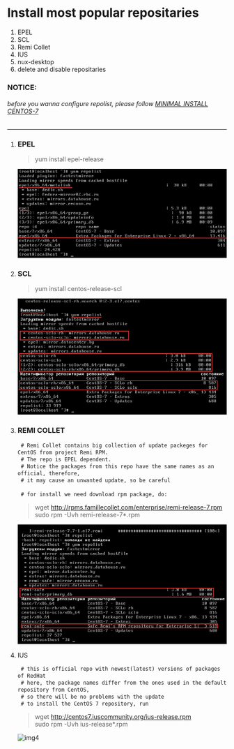 # Install most popular repositaries  

1. EPEL  
2. SCL  
3. Remi Collet
4. IUS  
5. nux-desktop  
6. delete and disable repositaries  

### NOTICE:  
###### before you wanna configure repolist, please follow [MINIMAL INSTALL CENTOS-7](https://github.com/maxlavr/centos-7/minimal/ "FOLLOW TO INSTALL")  

***  

1. ### EPEL  

	> yum install epel-release

	![img2](../minimal/imgs/2.png)  

2. ### SCL  

	> yum install centos-release-scl  

	![img1](./imgs/1.png)  

3. ### REMI COLLET  

		# Remi Collet contains big collection of update packeges for CentOS from project Remi RPM.  
		# The repo is EPEL dependent.  
		# Notice the packages from this repo have the same names as an official, therefore,  
		# it may cause an unwanted update, so be careful  

		# for install we need download rpm package, do:  

	> wget http://rpms.famillecollet.com/enterprise/remi-release-7.rpm  
	> sudo rpm -Uvh remi-release-7*.rpm  

	![img3](./imgs/3.png)  

4. IUS  

		# this is official repo with newest(latest) versions of packages of RedHat  
		# here, the package names differ from the ones used in the default repository from CentOS,  
		# so there will be no problems with the update  
		# to install the CentOS 7 repository, run  

	> wget http://centos7.iuscommunity.org/ius-release.rpm  
	> sudo rpm -Uvh ius-release*.rpm  

	![img4](./imgs/4,png)  
